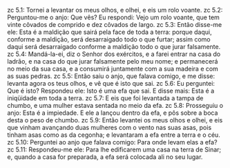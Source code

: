 zc 5.1: Tornei a levantar os meus olhos, e olhei, e eis um rolo voante.
zc 5.2: Perguntou-me o anjo: Que vês? Eu respondi: Vejo um rolo voante, que tem vinte côvados de comprido e dez côvados de largo.
zc 5.3: Então disse-me ele: Esta é a maldição que sairá pela face de toda a terra: porque daqui, conforme a maldição, será desarraigado todo o que furtar; assim como daqui será desarraigado conforme a maldição todo o que jurar falsamente.
zc 5.4: Mandá-la-ei, diz o Senhor dos exércitos, e a farei entrar na casa do ladrão, e na casa do que jurar falsamente pelo meu nome; e permanecerá no meio da sua casa, e a consumirá juntamente com a sua madeira e com as suas pedras.
zc 5.5: Então saiu o anjo, que falava comigo, e me disse: levanta agora os teus olhos, e vê que é isto que sai.
zc 5.6: Eu perguntei: Que é isto? Respondeu ele: Isto é uma efa que sai. E disse mais: Esta é a iniqüidade em toda a terra.
zc 5.7: E eis que foi levantada a tampa de chumbo, e uma mulher estava sentada no meio da efa.
zc 5.8: Prosseguiu o anjo: Esta é a impiedade. E ele a lançou dentro da efa, e pôs sobre a boca desta o peso de chumbo.
zc 5.9: Então levantei os meus olhos e olhei, e eis que vinham avançando duas mulheres com o vento nas suas asas, pois tinham asas como as da cegonha; e levantaram a efa entre a terra e o céu.
zc 5.10: Perguntei ao anjo que falava comigo: Para onde levam elas a efa?
zc 5.11: Respondeu-me ele: Para lhe edificarem uma casa na terra de Sinar; e, quando a casa for preparada, a efa será colocada ali no seu lugar.
